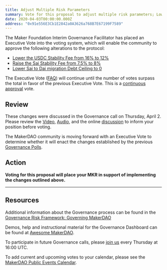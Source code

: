 ```yaml
---
title: Adjust Multiple Risk Parameters
summary: Vote for this proposal to adjust multiple risk parameters; Lower USDC SF from 16% to 12% , Raise Sai SF from 7.5% to 8% , Lower Sai -> Dai DC to 0.
date: 2020-04-03T00:00:00.000Z
address: "0x91e556E3Cb1E2842a0A3626a768B7E67199F7589"
---
```

The Maker Foundation Interim Governance Facilitator has placed an Executive Vote into the voting system, which will enable the community to approve the following alterations to the protocol:

- [Lower the USDC Stability Fee from 16% to 12%](https://vote.makerdao.com/polling-proposal/qmc2ebl5rbvdq3vcgypyhjshwqakxw9rwwowrvzulpnmho)
- [Raise the Sai Stability Fee from 7.5% to 8%](https://vote.makerdao.com/polling-proposal/qmuenso3mq7ndchi5qdgyjzt3zwstibabbga64g3npihrh)
- [Lower Sai to Dai migration Debt Ceiling to 0](https://vote.makerdao.com/polling-proposal/qmz4ttjnhbwsmwmlip73hpxsl7uuybk371cgb4kyxyujst)

The Executive Vote ([FAQ](https://community-development.makerdao.com/makerdao-scd-faqs/scd-faqs#governance)) will continue until the number of votes surpass the total in favor of the previous Executive Vote. This is a [continuous approval](https://community-development.makerdao.com/makerdao-scd-faqs/scd-faqs/governance#what-is-continuous-approval-voting) vote.

## Review

These changes were discussed in the Governance call on Thursday, April 2. Please review the [Video](https://www.youtube.com/playlist?list=PLLzkWCj8ywWNq5-90-Id6VPSsrk4OWVan), [Audio](https://soundcloud.com/makerdao/sets/governance-and-risk), and the online [discussion](https://forum.makerdao.com/c/governance) to inform your position before voting.

The MakerDAO community is moving forward with an Executive Vote to determine whether it will enact the changes established by the previous [Governance Polls](https://vote.makerdao.com/polling).

## Action

**Voting for this proposal will place your MKR in support of implementing the  changes outlined above.**

---

## Resources

Additional information about the Governance process can be found in the [Governance Risk Framework: Governing MakerDAO](https://community-development.makerdao.com/governance/governance-risk-framework)

Demos, help and instructional material for the Governance Dashboard can be found at [Awesome MakerDAO](https://awesome.makerdao.com/#voting).

To participate in future Governance calls, please [join us](https://community-development.makerdao.com/governance/governance-and-risk-meetings) every Thursday at 16:00 UTC.

To add current and upcoming votes to your calendar, please see the [MakerDAO Public Events Calendar](https://calendar.google.com/calendar/embed?src=makerdao.com_3efhm2ghipksegl009ktniomdk%40group.calendar.google.com&amp;ctz=America%2FLos_Angeles).